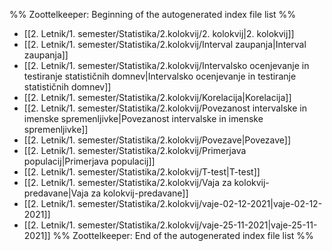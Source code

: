 %% Zoottelkeeper: Beginning of the autogenerated index file list  %%
-  [[2. Letnik/1. semester/Statistika/2.kolokvij/2. kolokvij|2. kolokvij]]
-  [[2. Letnik/1. semester/Statistika/2.kolokvij/Interval zaupanja|Interval zaupanja]]
-  [[2. Letnik/1. semester/Statistika/2.kolokvij/Intervalsko ocenjevanje in testiranje statističnih domnev|Intervalsko ocenjevanje in testiranje statističnih domnev]]
-  [[2. Letnik/1. semester/Statistika/2.kolokvij/Korelacija|Korelacija]]
-  [[2. Letnik/1. semester/Statistika/2.kolokvij/Povezanost intervalske in imenske  spremenljivke|Povezanost intervalske in imenske  spremenljivke]]
-  [[2. Letnik/1. semester/Statistika/2.kolokvij/Povezave|Povezave]]
-  [[2. Letnik/1. semester/Statistika/2.kolokvij/Primerjava populacij|Primerjava populacij]]
-  [[2. Letnik/1. semester/Statistika/2.kolokvij/T-test|T-test]]
-  [[2. Letnik/1. semester/Statistika/2.kolokvij/Vaja za kolokvij-predavane|Vaja za kolokvij-predavane]]
-  [[2. Letnik/1. semester/Statistika/2.kolokvij/vaje-02-12-2021|vaje-02-12-2021]]
-  [[2. Letnik/1. semester/Statistika/2.kolokvij/vaje-25-11-2021|vaje-25-11-2021]]
%% Zoottelkeeper: End of the autogenerated index file list  %%
